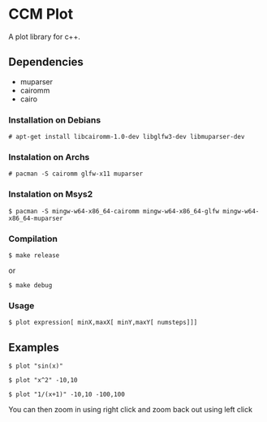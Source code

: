 # CCM Plot 
A plot library for c++.

## Dependencies
* muparser
* cairomm
* cairo

### Installation on Debians
`# apt-get install libcairomm-1.0-dev libglfw3-dev libmuparser-dev`

### Instalation on Archs
`# pacman -S cairomm glfw-x11 muparser`

### Instalation on Msys2
`$ pacman -S mingw-w64-x86_64-cairomm mingw-w64-x86_64-glfw mingw-w64-x86_64-muparser`

### Compilation
`$ make release`

or 

`$ make debug`

### Usage
`$ plot expression[ minX,maxX[ minY,maxY[ numsteps]]]`

## Examples
`$ plot "sin(x)"`

`$ plot "x^2" -10,10`

`$ plot "1/(x+1)" -10,10 -100,100`

You can then zoom in using right click and zoom back out using left click